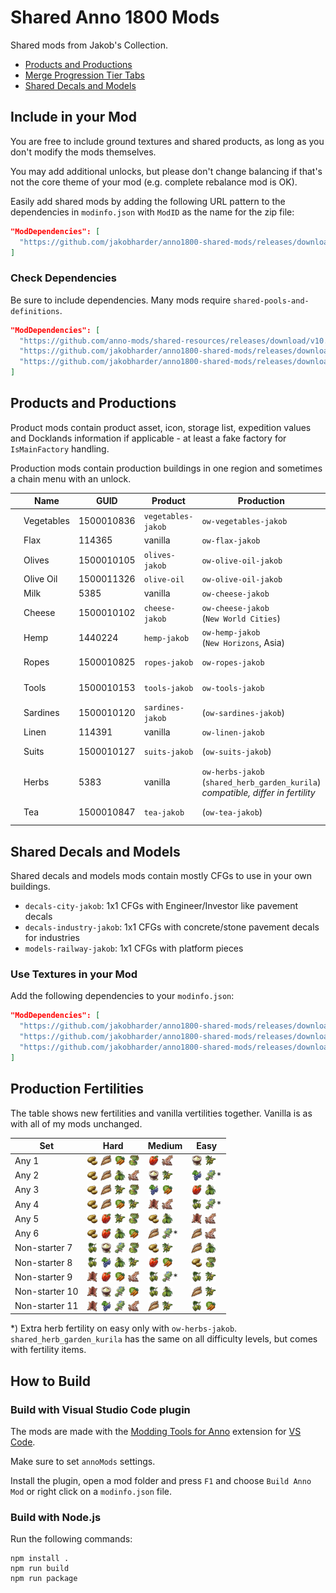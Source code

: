 # Shared Anno 1800 Mods

Shared mods from Jakob's Collection.

- [Products and Productions](#products-and-productions)
- [Merge Progression Tier Tabs](#merge-progression-tier-tabs)
- [Shared Decals and Models](#shared-decals-and-models)

## Include in your Mod

You are free to include ground textures and shared products, as long as you don't modify the mods themselves.

You may add additional unlocks, but please don't change balancing if that's not the core theme of your mod (e.g. complete rebalance mod is OK).

Easily add shared mods by adding the following URL pattern to the dependencies in `modinfo.json` with `ModID` as the name for the zip file:
```json
"ModDependencies": [
  "https://github.com/jakobharder/anno1800-shared-mods/releases/download/v4.5.2/cheese-jakob.zip"
]
```

### Check Dependencies

Be sure to include dependencies.
Many mods require `shared-pools-and-definitions`.

```json
"ModDependencies": [
  "https://github.com/anno-mods/shared-resources/releases/download/v10.4/shared-pools-and-definitions.zip",
  "https://github.com/jakobharder/anno1800-shared-mods/releases/download/v4.5.2/cheese-jakob.zip",
  "https://github.com/jakobharder/anno1800-shared-mods/releases/download/v4.5.2/ow-cheese-jakob.zip"
]
```

## Products and Productions

Product mods contain product asset, icon, storage list, expedition values and Docklands information if applicable - at least a fake factory for `IsMainFactory` handling.

Production mods contain production buildings in one region and sometimes a chain menu with an unlock.

| | Name | GUID | Product | Production | Unlock
---|---|---|---|---|---
<img src="./mods/vegetables-jakob/data/ui/jakob/icon_vegetables.png" style="vertical-align: text-bottom;18px" width="18" /> | Vegetables | 1500010836 | `vegetables-jakob`| `ow-vegetables-jakob` | 1 <img src="./doc/icons/icon_worker.png" style="vertical-align: text-bottom;18px" width="18" />
<img src="./doc/icons/icon_flax.png" style="vertical-align: text-bottom;18px" width="18" /> | Flax | 114365 | vanilla | `ow-flax-jakob` | 1 <img src="./doc/icons/icon_worker.png" style="vertical-align: text-bottom;18px" width="18" />
<img src="./mods/olives-jakob/data/ui/jakob/icon_olives3.png" style="vertical-align: text-bottom;18px" width="18" /> | Olives | 1500010105 | `olives-jakob` | `ow-olive-oil-jakob`
<img src="./mods/olive-oil-jakob/data/ui/jakob/icon_olive_oil3.png" style="vertical-align: text-bottom;18px" width="18" />| Olive Oil | 1500011326  | `olive-oil` | `ow-olive-oil-jakob`
<img src="./doc/icons/icon_milk.png" style="vertical-align: text-bottom;18px" width="18" /> | Milk | 5385 | vanilla | `ow-cheese-jakob` | 1 <img src="./doc/icons/icon_worker.png" style="vertical-align: text-bottom;18px" width="18" />
<img src="./doc/icons/icon_cheese_16.png" style="vertical-align: text-bottom;18px" width="18" /> | Cheese | 1500010102 | `cheese-jakob` | `ow-cheese-jakob`<br/>(`New World Cities`) | 1 <img src="./doc/icons/icon_worker.png" style="vertical-align: text-bottom;18px" width="18" />
<img src="./doc/icons/icon_hemp.png" style="vertical-align: text-bottom;18px" width="18" /> | Hemp | 1440224 | `hemp-jakob` | `ow-hemp-jakob`<br/>(`New Horizons`, Asia)
<img src="./doc/icons/icon_rope.png" style="vertical-align: text-bottom;18px" width="18" /> | Ropes | 1500010825 | `ropes-jakob` | `ow-ropes-jakob` | 500 <img src="./doc/icons/icon_worker.png" style="vertical-align: text-bottom;18px" width="18" />
<img src="./doc/icons/icon_tools.png" style="vertical-align: text-bottom;18px" width="18" /> | Tools | 1500010153 | `tools-jakob` | `ow-tools-jakob` | 900 <img src="./doc/icons/icon_artisan.png" style="vertical-align: text-bottom;18px" width="18" />
<img src="./doc/icons/icon_fish_16.png" style="vertical-align: text-bottom;18px" width="18" /> | Sardines | 1500010120 | `sardines-jakob` | (`ow-sardines-jakob`) | 900 <img src="./doc/icons/icon_artisan.png" style="vertical-align: text-bottom;18px" width="18" />
<img src="./doc/icons/icon_linen.png" style="vertical-align: text-bottom;18px" width="18" /> | Linen | 114391 | vanilla | `ow-linen-jakob`
<img src="./mods/suits-jakob/data/ui/jakob/icon_suits.png" style="vertical-align: text-bottom;18px" width="18" /> | Suits | 1500010127 | `suits-jakob` | (`ow-suits-jakob`) | 900 <img src="./doc/icons/icon_artisan.png" style="vertical-align: text-bottom;18px" width="18" />
<img src="./doc/icons/icon_herbs.png" style="vertical-align: text-bottom;18px" width="18" /> | Herbs | 5383 | vanilla | `ow-herbs-jakob`<br/>(`shared_herb_garden_kurila`)<br>*compatible, differ in fertility*
<img src="./mods/tea-jakob/data/ui/jakob/icon_tea.png" style="vertical-align: text-bottom;18px" width="18" /> | Tea | 1500010847 | `tea-jakob` | (`ow-tea-jakob`) | 900 <img src="./doc/icons/icon_artisan.png" style="vertical-align: text-bottom;18px" width="18" />

## Shared Decals and Models

Shared decals and models mods contain mostly CFGs to use in your own buildings.

- `decals-city-jakob`: 1x1 CFGs with Engineer/Investor like pavement decals
- `decals-industry-jakob`: 1x1 CFGs with concrete/stone pavement decals for industries
- `models-railway-jakob`: 1x1 CFGs with platform pieces

### Use Textures in your Mod

Add the following dependencies to your `modinfo.json`:
```json
"ModDependencies": [
  "https://github.com/jakobharder/anno1800-shared-mods/releases/download/v4.1/decals-city-jakob.zip",
  "https://github.com/jakobharder/anno1800-shared-mods/releases/download/v4.1/decals-industry-jakob.zip",
  "https://github.com/jakobharder/anno1800-shared-mods/releases/download/v4.1/models-railway-jakob.zip"
]
```

## Production Fertilities

The table shows new fertilities and vanilla vertilities together.
Vanilla is as with all of my mods unchanged.

Set | Hard | Medium | Easy
---|---|---|---
Any 1 | <img src="./doc/icons/icon_potatoes.png" style="vertical-align: text-bottom;18px" width="18" /> <img src="./doc/icons/icon_grain.png" style="vertical-align: text-bottom;18px" width="18" /> <img src="./mods/vegetables-jakob/data/ui/jakob/icon_vegetables.png" style="vertical-align: text-bottom;18px" width="18" /> <img src="./doc/icons/icon_flax.png" style="vertical-align: text-bottom;18px" width="18" /> | <img src="./doc/icons/icon_red_pepper.png" style="vertical-align: text-bottom;18px" width="18" /> <img src="./doc/icons/icon_squid.png" style="vertical-align: text-bottom;18px" width="18" /> | <img src="./doc/icons/icon_niter.png" style="vertical-align: text-bottom;18px" width="18" /> <img src="./mods/olives-jakob/data/ui/jakob/icon_olives3.png" style="vertical-align: text-bottom;18px" width="18" />
Any 2 | <img src="./doc/icons/icon_potatoes.png" style="vertical-align: text-bottom;18px" width="18" /> <img src="./doc/icons/icon_grain.png" style="vertical-align: text-bottom;18px" width="18" /> <img src="./doc/icons/icon_hemp.png" style="vertical-align: text-bottom;18px" width="18" /> <img src="./doc/icons/icon_squid.png" style="vertical-align: text-bottom;18px" width="18" /> | <img src="./doc/icons/icon_niter.png" style="vertical-align: text-bottom;18px" width="18" /> <img src="./mods/olives-jakob/data/ui/jakob/icon_olives3.png" style="vertical-align: text-bottom;18px" width="18" /> | <img src="./doc/icons/icon_grapes.png" style="vertical-align: text-bottom;18px" width="18" /> <img src="./doc/icons/icon_herbs.png" style="vertical-align: text-bottom;18px" width="18" />*
Any 3 | <img src="./doc/icons/icon_potatoes.png" style="vertical-align: text-bottom;18px" width="18" /> <img src="./doc/icons/icon_grain.png" style="vertical-align: text-bottom;18px" width="18" /> <img src="./mods/olives-jakob/data/ui/jakob/icon_olives3.png" style="vertical-align: text-bottom;18px" width="18" /> <img src="./doc/icons/icon_flax.png" style="vertical-align: text-bottom;18px" width="18" /> | <img src="./doc/icons/icon_grapes.png" style="vertical-align: text-bottom;18px" width="18" /> <img src="./mods/vegetables-jakob/data/ui/jakob/icon_vegetables.png" style="vertical-align: text-bottom;18px" width="18" /> | <img src="./doc/icons/icon_red_pepper.png" style="vertical-align: text-bottom;18px" width="18" /> <img src="./doc/icons/icon_hemp.png" style="vertical-align: text-bottom;18px" width="18" />
Any 4 | <img src="./doc/icons/icon_potatoes.png" style="vertical-align: text-bottom;18px" width="18" /> <img src="./doc/icons/icon_grain.png" style="vertical-align: text-bottom;18px" width="18" /> <img src="./mods/vegetables-jakob/data/ui/jakob/icon_vegetables.png" style="vertical-align: text-bottom;18px" width="18" /> <img src="./mods/olives-jakob/data/ui/jakob/icon_olives3.png" style="vertical-align: text-bottom;18px" width="18" /> | <img src="./doc/icons/icon_fur.png" style="vertical-align: text-bottom;18px" width="18" /> <img src="./doc/icons/icon_squid.png" style="vertical-align: text-bottom;18px" width="18" /> | <img src="./doc/icons/icon_hops.png" style="vertical-align: text-bottom;18px" width="18" /> <img src="./doc/icons/icon_herbs.png" style="vertical-align: text-bottom;18px" width="18" />*
Any 5 | <img src="./doc/icons/icon_potatoes.png" style="vertical-align: text-bottom;18px" width="18" /> <img src="./doc/icons/icon_red_pepper.png" style="vertical-align: text-bottom;18px" width="18" /> <img src="./mods/olives-jakob/data/ui/jakob/icon_olives3.png" style="vertical-align: text-bottom;18px" width="18" /> <img src="./doc/icons/icon_flax.png" style="vertical-align: text-bottom;18px" width="18" /> | <img src="./doc/icons/icon_potatoes.png" style="vertical-align: text-bottom;18px" width="18" /> <img src="./doc/icons/icon_hemp.png" style="vertical-align: text-bottom;18px" width="18" /> | <img src="./doc/icons/icon_fur.png" style="vertical-align: text-bottom;18px" width="18" /> <img src="./doc/icons/icon_squid.png" style="vertical-align: text-bottom;18px" width="18" />
Any 6 | <img src="./doc/icons/icon_potatoes.png" style="vertical-align: text-bottom;18px" width="18" /> <img src="./doc/icons/icon_red_pepper.png" style="vertical-align: text-bottom;18px" width="18" /> <img src="./doc/icons/icon_hemp.png" style="vertical-align: text-bottom;18px" width="18" /> <img src="./mods/vegetables-jakob/data/ui/jakob/icon_vegetables.png" style="vertical-align: text-bottom;18px" width="18" /> | <img src="./doc/icons/icon_grain.png" style="vertical-align: text-bottom;18px" width="18" /> <img src="./doc/icons/icon_herbs.png" style="vertical-align: text-bottom;18px" width="18" />* | <img src="./doc/icons/icon_grain.png" style="vertical-align: text-bottom;18px" width="18" /> <img src="./doc/icons/icon_squid.png" style="vertical-align: text-bottom;18px" width="18" />
Non-starter 7 | <img src="./doc/icons/icon_hops.png" style="vertical-align: text-bottom;18px" width="18" /> <img src="./doc/icons/icon_niter.png" style="vertical-align: text-bottom;18px" width="18" /> <img src="./doc/icons/icon_herbs.png" style="vertical-align: text-bottom;18px" width="18" /> <img src="./doc/icons/icon_flax.png" style="vertical-align: text-bottom;18px" width="18" /> | <img src="./doc/icons/icon_potatoes.png" style="vertical-align: text-bottom;18px" width="18" /> <img src="./mods/olives-jakob/data/ui/jakob/icon_olives3.png" style="vertical-align: text-bottom;18px" width="18" /> | <img src="./doc/icons/icon_grain.png" style="vertical-align: text-bottom;18px" width="18" /> <img src="./doc/icons/icon_hemp.png" style="vertical-align: text-bottom;18px" width="18" />
Non-starter 8 | <img src="./doc/icons/icon_hops.png" style="vertical-align: text-bottom;18px" width="18" /> <img src="./doc/icons/icon_grapes.png" style="vertical-align: text-bottom;18px" width="18" /> <img src="./doc/icons/icon_hemp.png" style="vertical-align: text-bottom;18px" width="18" /> <img src="./mods/olives-jakob/data/ui/jakob/icon_olives3.png" style="vertical-align: text-bottom;18px" width="18" /> | <img src="./doc/icons/icon_red_pepper.png" style="vertical-align: text-bottom;18px" width="18" /> <img src="./mods/vegetables-jakob/data/ui/jakob/icon_vegetables.png" style="vertical-align: text-bottom;18px" width="18" /> | <img src="./doc/icons/icon_potatoes.png" style="vertical-align: text-bottom;18px" width="18" /> <img src="./doc/icons/icon_flax.png" style="vertical-align: text-bottom;18px" width="18" />
Non-starter 9 | <img src="./doc/icons/icon_fur.png" style="vertical-align: text-bottom;18px" width="18" /> <img src="./doc/icons/icon_red_pepper.png" style="vertical-align: text-bottom;18px" width="18" /> <img src="./mods/vegetables-jakob/data/ui/jakob/icon_vegetables.png" style="vertical-align: text-bottom;18px" width="18" /> <img src="./doc/icons/icon_squid.png" style="vertical-align: text-bottom;18px" width="18" /> | <img src="./doc/icons/icon_hops.png" style="vertical-align: text-bottom;18px" width="18" /> <img src="./doc/icons/icon_herbs.png" style="vertical-align: text-bottom;18px" width="18" />* | <img src="./doc/icons/icon_hops.png" style="vertical-align: text-bottom;18px" width="18" /> <img src="./mods/olives-jakob/data/ui/jakob/icon_olives3.png" style="vertical-align: text-bottom;18px" width="18" />
Non-starter 10 | <img src="./doc/icons/icon_fur.png" style="vertical-align: text-bottom;18px" width="18" /> <img src="./doc/icons/icon_niter.png" style="vertical-align: text-bottom;18px" width="18" /> <img src="./doc/icons/icon_herbs.png" style="vertical-align: text-bottom;18px" width="18" /> <img src="./mods/vegetables-jakob/data/ui/jakob/icon_vegetables.png" style="vertical-align: text-bottom;18px" width="18" /> | <img src="./doc/icons/icon_hops.png" style="vertical-align: text-bottom;18px" width="18" /> <img src="./doc/icons/icon_hemp.png" style="vertical-align: text-bottom;18px" width="18" /> | <img src="./doc/icons/icon_grain.png" style="vertical-align: text-bottom;18px" width="18" /> <img src="./mods/olives-jakob/data/ui/jakob/icon_olives3.png" style="vertical-align: text-bottom;18px" width="18" />
Non-starter 11 | <img src="./doc/icons/icon_fur.png" style="vertical-align: text-bottom;18px" width="18" /> <img src="./doc/icons/icon_grapes.png" style="vertical-align: text-bottom;18px" width="18" /> <img src="./doc/icons/icon_herbs.png" style="vertical-align: text-bottom;18px" width="18" /> <img src="./doc/icons/icon_squid.png" style="vertical-align: text-bottom;18px" width="18" /> | <img src="./doc/icons/icon_grain.png" style="vertical-align: text-bottom;18px" width="18" /> <img src="./mods/olives-jakob/data/ui/jakob/icon_olives3.png" style="vertical-align: text-bottom;18px" width="18" /> | <img src="./doc/icons/icon_hops.png" style="vertical-align: text-bottom;18px" width="18" /> <img src="./mods/vegetables-jakob/data/ui/jakob/icon_vegetables.png" style="vertical-align: text-bottom;18px" width="18" />

*) Extra herb fertility on easy only with `ow-herbs-jakob`.
`shared_herb_garden_kurila` has the same on all difficulty levels, but comes with fertility items.

## How to Build

### Build with Visual Studio Code plugin

The mods are made with the [Modding Tools for Anno](https://marketplace.visualstudio.com/items?itemName=JakobHarder.anno-modding-tools) extension for [VS Code](https://code.visualstudio.com/).

Make sure to set `annoMods` settings.

Install the plugin, open a mod folder and press `F1` and choose `Build Anno Mod` or right click on a `modinfo.json` file.

### Build with Node.js

Run the following commands:

```
npm install .
npm run build
npm run package
```
